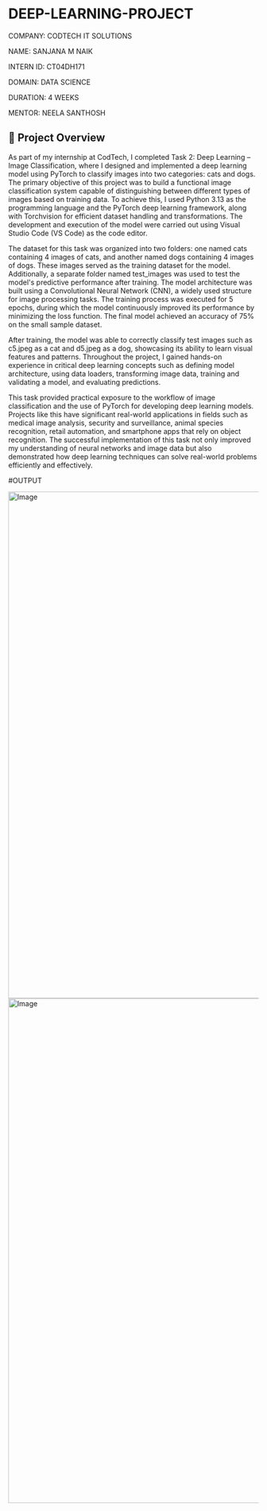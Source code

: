# DEEP-LEARNING-PROJECT

COMPANY: CODTECH IT SOLUTIONS

NAME: SANJANA M NAIK

INTERN ID: CT04DH171

DOMAIN: DATA SCIENCE

DURATION: 4 WEEKS

MENTOR: NEELA SANTHOSH


## 📝 Project Overview 

As part of my internship at CodTech, I completed Task 2: Deep Learning – Image Classification, where I designed and implemented a deep learning model using PyTorch to classify images into two categories: cats and dogs. The primary objective of this project was to build a functional image classification system capable of distinguishing between different types of images based on training data. To achieve this, I used Python 3.13 as the programming language and the PyTorch deep learning framework, along with Torchvision for efficient dataset handling and transformations. The development and execution of the model were carried out using Visual Studio Code (VS Code) as the code editor.

The dataset for this task was organized into two folders: one named cats containing 4 images of cats, and another named dogs containing 4 images of dogs. These images served as the training dataset for the model. Additionally, a separate folder named test_images was used to test the model's predictive performance after training. The model architecture was built using a Convolutional Neural Network (CNN), a widely used structure for image processing tasks. The training process was executed for 5 epochs, during which the model continuously improved its performance by minimizing the loss function. The final model achieved an accuracy of 75% on the small sample dataset.

After training, the model was able to correctly classify test images such as c5.jpeg as a cat and d5.jpeg as a dog, showcasing its ability to learn visual features and patterns. Throughout the project, I gained hands-on experience in critical deep learning concepts such as defining model architecture, using data loaders, transforming image data, training and validating a model, and evaluating predictions.

This task provided practical exposure to the workflow of image classification and the use of PyTorch for developing deep learning models. Projects like this have significant real-world applications in fields such as medical image analysis, security and surveillance, animal species recognition, retail automation, and smartphone apps that rely on object recognition. The successful implementation of this task not only improved my understanding of neural networks and image data but also demonstrated how deep learning techniques can solve real-world problems efficiently and effectively.


#OUTPUT

<img width="1919" height="1020" alt="Image" src="https://github.com/user-attachments/assets/41984b06-25bd-4ca1-8f3a-64d0cd58e27e" />

<img width="1919" height="1016" alt="Image" src="https://github.com/user-attachments/assets/22864c0c-c720-4315-8f0f-afe36e654ca8" />



